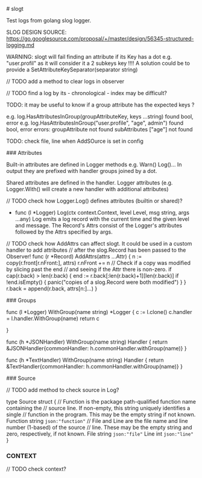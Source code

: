 
# slogt

Test logs from golang slog logger.

SLOG DESIGN SOURCE: https://go.googlesource.com/proposal/+/master/design/56345-structured-logging.md

WARNING: slogt will fail finding an attribute if its Key has a dot e.g. "user.profil"
as it will consider it a 2 subkeys key !!!!
A solution could be to provide a SetAttributeKeySeparator(separator string)

// TODO add a method to clear logs in observer

// TODO find a log by its - chronological - index may be difficult?
 
TODO: it may be useful to know if a group attribute has the expected keys ?

e.g. log.HasAttributesInGroup(groupAttributeKey, keys ...string) found bool, error
e.g. log.HasAttributesInGroup("user.profile", "age", admin") found bool, error
errors: groupAttribute not found
        subAttributes ["age"] not found

TODO: check file, line when AddSOurce is set in config



### Attributes

Built-in attributes are defined in Logger methods e.g. Warn() Log()...
In output they are prefixed with handler groups joined by a dot.

Shared attributes are defined in the handler.
Logger attributes (e.g. Logger.With() will create a new handler with additional attributes)


// TODO check how Logger.Log() defines attributes (builtin or shared)? 
- func (l *Logger) Log(ctx context.Context, level Level, msg string, args ...any)
    Log emits a log record with the current time and the given level and
    message. The Record's Attrs consist of the Logger's attributes followed by
    the Attrs specified by args.


// TODO check how AddAttrs can affect slogt. It could be used in a custom handler to add attributes
// after the slog.Record has been passed to the Observer!
func (r *Record) AddAttrs(attrs ...Attr) {
	n := copy(r.front[r.nFront:], attrs)
	r.nFront += n
	// Check if a copy was modified by slicing past the end
	// and seeing if the Attr there is non-zero.
	if cap(r.back) > len(r.back) {
		end := r.back[:len(r.back)+1][len(r.back)]
		if !end.isEmpty() {
			panic("copies of a slog.Record were both modified")
		}
	}
	r.back = append(r.back, attrs[n:]...)
}

### Groups

func (l *Logger) WithGroup(name string) *Logger {
	c := l.clone()
	c.handler = l.handler.WithGroup(name)
	return c

}

func (h *JSONHandler) WithGroup(name string) Handler {
	return &JSONHandler{commonHandler: h.commonHandler.withGroup(name)}
}

func (h *TextHandler) WithGroup(name string) Handler {
	return &TextHandler{commonHandler: h.commonHandler.withGroup(name)}
}

### Source

// TODO add method to check source in Log?

type Source struct {
	// Function is the package path-qualified function name containing the
	// source line. If non-empty, this string uniquely identifies a single
	// function in the program. This may be the empty string if not known.
	Function string `json:"function"`
	// File and Line are the file name and line number (1-based) of the source
	// line. These may be the empty string and zero, respectively, if not known.
	File string `json:"file"`
	Line int    `json:"line"`
}

### CONTEXT

// TODO check context?
